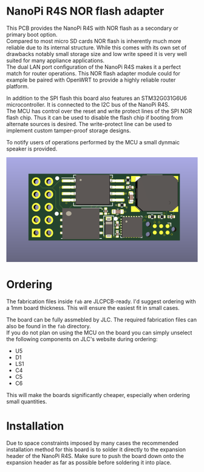 NanoPi R4S NOR flash adapter
============================

This PCB provides the NanoPi R4S with NOR flash as a secondary or primary
boot option.  
Compared to most micro SD cards NOR flash is inherently much more reliable
due to its internal structure. While this comes with its own set of
drawbacks notably small storage size and low write speed it is very well
suited for many appliance applications.  
The dual LAN port configuration of the NanoPi R4S makes it a perfect match
for router operations. This NOR flash adapter module could for example be
paired with OpenWRT to provide a highly reliable router platform.

In addition to the SPI flash this board also features an STM32G031G6U6
microcontroller. It is connected to the I2C bus of the NanoPi R4S.  
The MCU has control over the reset and write protect lines of the SPI NOR
flash chip. Thus it can be used to disable the flash chip if booting from
alternate sources is desired. The write-protect line can be used to
implement custom tamper-proof storage designs.

To notify users of operations performed by the MCU a small dynmaic
speaker is provided.

![PCB front](assets/NanoPi-R4S-spi-flash-module.png)

# Ordering

The fabrication files inside `fab` are JLCPCB-ready. I'd suggest ordering
with a 1mm board thickness. This will ensure the easiest fit in small
cases.

The board can be fully assmebled by JLC. The required fabrication files
can also be found in the `fab` directory.  
If you do not plan on using the MCU on the board you can simply unselect
the following components on JLC's website during ordering:

- U5
- D1
- LS1
- C4
- C5
- C6

This will make the boards significantly cheaper, especially when ordering
small quantities.

# Installation

Due to space constraints imposed by many cases the recommended
installation method for this board is to solder it directly to the
expansion header of the NanoPi R4S. Make sure to push the board down onto
the expansion header as far as possible before soldering it into place.
